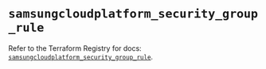 # `samsungcloudplatform_security_group_rule`

Refer to the Terraform Registry for docs: [`samsungcloudplatform_security_group_rule`](https://registry.terraform.io/providers/samsungsdscloud/samsungcloudplatform/3.13.0/docs/resources/security_group_rule).
